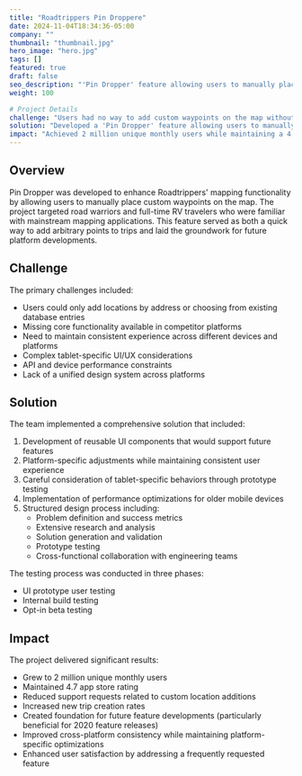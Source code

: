 ```yaml
---
title: "Roadtrippers Pin Droppere"
date: 2024-11-04T18:34:36-05:00
company: ""
thumbnail: "thumbnail.jpg"
hero_image: "hero.jpg"
tags: []
featured: true
draft: false
seo_description: "'Pin Dropper' feature allowing users to manually place custom waypoints on the map."
weight: 100

# Project Details
challenge: "Users had no way to add custom waypoints on the map without having a specific address, limiting trip planning flexibility and accuracy."
solution: "Developed a 'Pin Dropper' feature allowing users to manually place custom waypoints on the map, with consistent behavior across platforms and devices."
impact: "Achieved 2 million unique monthly users while maintaining a 4.7 app store rating. Reduced support requests and increased new trip creation rates."
---
```


## Overview

Pin Dropper was developed to enhance Roadtrippers' mapping functionality by allowing users to manually place custom waypoints on the map. The project targeted road warriors and full-time RV travelers who were familiar with mainstream mapping applications. This feature served as both a quick way to add arbitrary points to trips and laid the groundwork for future platform developments.

## Challenge

The primary challenges included:
- Users could only add locations by address or choosing from existing database entries
- Missing core functionality available in competitor platforms
- Need to maintain consistent experience across different devices and platforms
- Complex tablet-specific UI/UX considerations
- API and device performance constraints
- Lack of a unified design system across platforms

## Solution

The team implemented a comprehensive solution that included:
1. Development of reusable UI components that would support future features
2. Platform-specific adjustments while maintaining consistent user experience
3. Careful consideration of tablet-specific behaviors through prototype testing
4. Implementation of performance optimizations for older mobile devices
5. Structured design process including:
   - Problem definition and success metrics
   - Extensive research and analysis
   - Solution generation and validation
   - Prototype testing
   - Cross-functional collaboration with engineering teams

The testing process was conducted in three phases:
- UI prototype user testing
- Internal build testing
- Opt-in beta testing


## Impact

The project delivered significant results:
- Grew to 2 million unique monthly users
- Maintained 4.7 app store rating
- Reduced support requests related to custom location additions
- Increased new trip creation rates
- Created foundation for future feature developments (particularly beneficial for 2020 feature releases)
- Improved cross-platform consistency while maintaining platform-specific optimizations
- Enhanced user satisfaction by addressing a frequently requested feature

